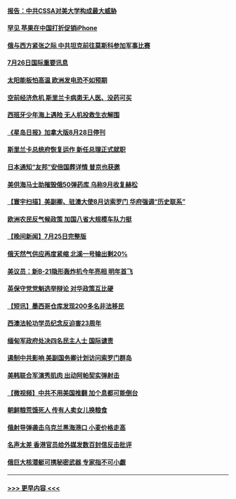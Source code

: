 #### [报告：中共CSSA对美大学构成最大威胁](../pages/prog202/a103487631.md?t=07262201) 
#### [罕见 苹果在中国打折促销iPhone](../pages/prog202/a103487626.md?t=07262201) 
#### [俄与西方紧张之际 中共坦克前往莫斯科参加军事比赛](../pages/prog202/a103487620.md?t=07262201) 
#### [7月26日国际重要讯息](../pages/prog202/a103487591.md?t=07262201) 
#### [太阳能板怕高温 欧洲发电恐不如预期](../pages/prog202/a103487546.md?t=07262201) 
#### [空前经济危机 斯里兰卡病患无人医、没药可买](../pages/prog202/a103487535.md?t=07262201) 
#### [西班牙少年海上遇险 无人机投救生衣解围](../pages/prog202/a103487479.md?t=07262201) 
#### [《星岛日报》加拿大版8月28日停刊](../pages/prog202/a103487429.md?t=07262201) 
#### [斯里兰卡总统府恢复运作 新任总理正式就职](../pages/prog202/a103487385.md?t=07262201) 
#### [日本通知“友邦”安倍国葬详情 普京也获邀](../pages/prog202/a103487380.md?t=07262201) 
#### [美供海马士助摧毁俄50弹药库 乌称9月收复赫松](../pages/prog202/a103487414.md?t=07262201) 
#### [【寰宇扫描】美副卿、驻澳大使8月访索罗门 华府强调“历史联系”](../pages/prog202/a103487393.md?t=07262201) 
#### [欧洲农民反气候政策 加国八省大规模车队力挺](../pages/prog202/a103487395.md?t=07262201) 
#### [【晚间新闻】7月25日完整版](../pages/prog202/a103487360.md?t=07262201) 
#### [俄天然气供应再度紧缩 北溪一号输出剩20%](../pages/prog202/a103487198.md?t=07262201) 
#### [美议员：新B-21隐形轰炸机今年亮相 明年首飞](../pages/prog202/a103487152.md?t=07262201) 
#### [英保守党党魁选举辩论 对华政策互比硬](../pages/prog202/a103487086.md?t=07262201) 
#### [【短讯】墨西哥仓库发现200多名非法移民](../pages/prog202/a103487076.md?t=07262201) 
#### [西澳法轮功学员纪念反迫害23周年](../pages/prog202/a103487068.md?t=07262201) 
#### [缅甸军政府处决四名民主人士 国际谴责](../pages/prog202/a103487061.md?t=07262201) 
#### [遏制中共影响 美副国务卿计划访问索罗门群岛](../pages/prog202/a103487065.md?t=07262201) 
#### [美韩联合军演秀肌肉 出动阿帕契实弹射击](../pages/prog202/a103487059.md?t=07262201) 
#### [【微视频】中共不用美国推翻 加个息都可能倒台](../pages/prog202/a103486986.md?t=07262201) 
#### [朝鲜粮荒饿死人 传有人卖女儿换粮食](../pages/prog202/a103486995.md?t=07262201) 
#### [俄射导弹袭击乌克兰黑海港口 小麦价格走高](../pages/prog202/a103486976.md?t=07262201) 
#### [名声太差 香港官员给外媒发数百封信反击批评](../pages/prog202/a103486843.md?t=07262201) 
#### [俄巨大核潜艇可携秘密武器 专家指不可小觑](../pages/prog202/a103486855.md?t=07262201) 

----
#### [ >>> 更早内容 <<< ](../indexes/prog202-earlier.md)
